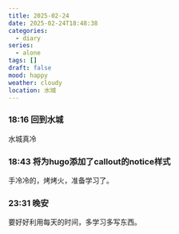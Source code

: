 ```yaml
---
title: 2025-02-24
date: 2025-02-24T18:48:38
categories:
  - diary
series:
  - alone
tags: []
draft: false
mood: happy
weather: cloudy
location: 水城
---
```

### 18:16 回到水城

水城真冷


### 18:43 将为hugo添加了callout的notice样式

手冷冷的，烤烤火，准备学习了。


### 23:31 晚安

要好好利用每天的时间，多学习多写东西。
